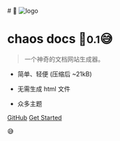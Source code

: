 #​ :100:
![logo](_1media/icon.png) 

# chaos docs  🤖 ​<small>0.1</small>:sweat_smile:
> 一个神奇的文档网站生成器。

- 简单、轻便 (压缩后 ~21kB)  

- 无需生成 html 文件 
- 众多主题

[GitHub](https://github.com/docsifyjs/docsify/) 
[Get Started](#docsify)

:sweat_smile: